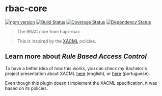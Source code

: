 # rbac-core

[![npm version][npm-badge]][npm-url]
[![Build Status][travis-badge]][travis-url]
[![Coverage Status][coveralls-badge]][coveralls-url]
[![Dependency Status][david-badge]][david-url]

> The RBAC core from hapi-rbac

> This is inspired by the [XACML](https://fr.wikipedia.org/wiki/XACML) policies.


## Learn more about _Rule Based Access Control_

To have a better idea of how this works, you can check my Bachelor's project presentation about XACML
[here](http://helios.av.it.pt/attachments/download/559/_en_XACML.PAPOX.Presentation.pdf) (english),
or [here](http://helios.av.it.pt/attachments/download/557/_pt_XACML.PAPOX.Presentation.pdf) (portuguese).

Even though this plugin doesn't implement the XACML specification, it was based on its policies.

[npm-badge]: https://img.shields.io/npm/v/rbac-core.svg
[npm-url]: https://npmjs.com/package/rbac-core
[travis-badge]: https://travis-ci.org/franciscogouveia/rbac-core.svg?branch=master
[travis-url]: https://travis-ci.org/franciscogouveia/rbac-core
[coveralls-badge]:https://coveralls.io/repos/franciscogouveia/rbac-core/badge.svg?branch=master&service=github
[coveralls-url]: https://coveralls.io/github/franciscogouveia/rbac-core?branch=master
[david-badge]: https://david-dm.org/franciscogouveia/rbac-core.svg
[david-url]: https://david-dm.org/franciscogouveia/rbac-core
